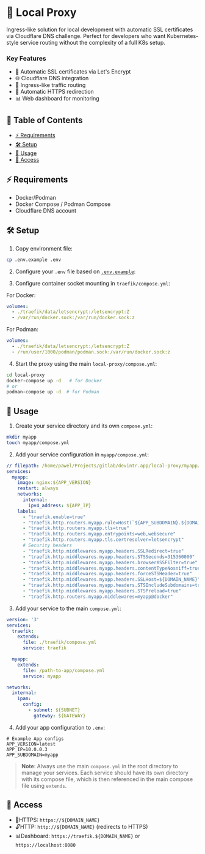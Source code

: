 # 🔄 Local Proxy

Ingress-like solution for local development with automatic SSL certificates via Cloudflare DNS challenge. Perfect for developers who want Kubernetes-style service routing without the complexity of a full K8s setup.

### Key Features
- 🔐 Automatic SSL certificates via Let's Encrypt
- 🌐 Cloudflare DNS integration
- 🚦 Ingress-like traffic routing
- 🔄 Automatic HTTPS redirection
- 📊 Web dashboard for monitoring

## 📑 Table of Contents
- [⚡ Requirements](#requirements)
- [🛠️ Setup](#setup)
- [📝 Usage](#usage)
- [🔑 Access](#access)

## ⚡ Requirements

- Docker/Podman
- Docker Compose / Podman Compose
- Cloudflare DNS account

## 🛠️ Setup

1. Copy environment file:
```bash
cp .env.example .env
```

2. Configure your `.env` file based on [`.env.example`](.env.example):

3. Configure container socket mounting in `traefik/compose.yml`:

For Docker:
```yaml
volumes:
  - ./traefik/data/letsencrypt:/letsencrypt:Z
  - /var/run/docker.sock:/var/run/docker.sock:z
```
For Podman:
```yaml
volumes:
  - ./traefik/data/letsencrypt:/letsencrypt:Z
  - /run/user/1000/podman/podman.sock:/var/run/docker.sock:z
```

4. Start the proxy using the main `local-proxy/compose.yml`:
```bash
cd local-proxy
docker-compose up -d   # for Docker
# or
podman-compose up -d  # for Podman
```

## 📝 Usage

1. Create your service directory and its own `compose.yml`:

```bash
mkdir myapp
touch myapp/compose.yml
```

2. Add your service configuration in `myapp/compose.yml`:
```yaml
// filepath: /home/pawel/Projects/gitlab/devintr.app/local-proxy/myapp/compose.yml
services:
  myapp:
    image: nginx:${APP_VERSION}
    restart: always
    networks:
      internal:
        ipv4_address: ${APP_IP}
    labels:
      - "traefik.enable=true"
      - "traefik.http.routers.myapp.rule=Host(`${APP_SUBDOMAIN}.${DOMAIN_NAME}`)"
      - "traefik.http.routers.myapp.tls=true"
      - "traefik.http.routers.myapp.entrypoints=web,websecure"
      - "traefik.http.routers.myapp.tls.certresolver=letsencrypt"
      # Security headers
      - "traefik.http.middlewares.myapp.headers.SSLRedirect=true"
      - "traefik.http.middlewares.myapp.headers.STSSeconds=315360000"
      - "traefik.http.middlewares.myapp.headers.browserXSSFilter=true"
      - "traefik.http.middlewares.myapp.headers.contentTypeNosniff=true"
      - "traefik.http.middlewares.myapp.headers.forceSTSHeader=true"
      - "traefik.http.middlewares.myapp.headers.SSLHost=${DOMAIN_NAME}"
      - "traefik.http.middlewares.myapp.headers.STSIncludeSubdomains=true"
      - "traefik.http.middlewares.myapp.headers.STSPreload=true"
      - "traefik.http.routers.myapp.middlewares=myapp@docker"
```

3. Add your service to the main `compose.yml`:
```yaml
version: '3'
services:
  traefik:
    extends:
      file: ./traefik/compose.yml
      service: traefik

  myapp:
    extends:
      file: /path-to-app/compose.yml
      service: myapp

networks:
  internal:
    ipam:
      config:
        - subnet: ${SUBNET}
          gateway: ${GATEWAY}
```

4. Add your app configuration to `.env`:
```env
# Example App configs
APP_VERSION=latest
APP_IP=10.0.0.3
APP_SUBDOMAIN=myapp
```

> **Note**: Always use the main `compose.yml` in the root directory to manage your services. Each service should have its own directory with its compose file, which is then referenced in the main compose file using `extends`.

## 🔑 Access

- 🔐HTTPS: `https://${DOMAIN_NAME}`
- 🔓️HTTP: `http://${DOMAIN_NAME}` (redirects to HTTPS)
- 📊Dashboard: `https://traefik.${DOMAIN_NAME}` or `https://localhost:8080`